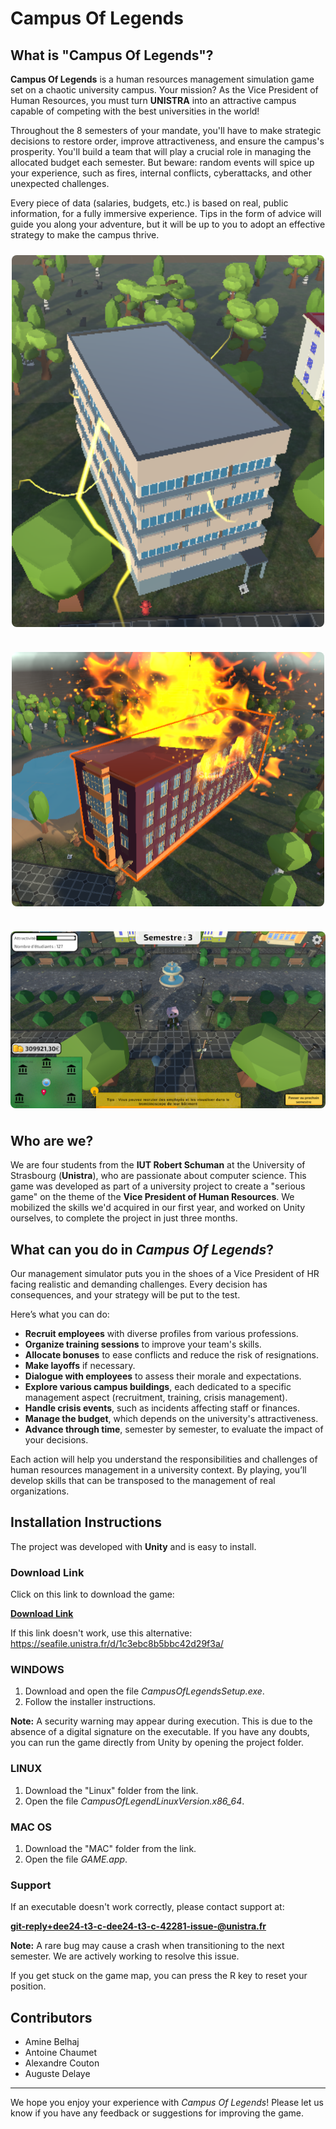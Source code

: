 # Campus Of Legends

## What is "Campus Of Legends"?

**Campus Of Legends** is a human resources management simulation game set on a chaotic university campus. Your mission? As the Vice President of Human Resources, you must turn **UNISTRA** into an attractive campus capable of competing with the best universities in the world!

Throughout the 8 semesters of your mandate, you'll have to make strategic decisions to restore order, improve attractiveness, and ensure the campus's prosperity. You'll build a team that will play a crucial role in managing the allocated budget each semester. But beware: random events will spice up your experience, such as fires, internal conflicts, cyberattacks, and other unexpected challenges.

Every piece of data (salaries, budgets, etc.) is based on real, public information, for a fully immersive experience. Tips in the form of advice will guide you along your adventure, but it will be up to you to adopt an effective strategy to make the campus thrive.

<div align="center" style="display: flex; flex-direction: column; align-items: center; gap: 20px;">

  <img src="./ReadMeImage/batHack.png" alt="Building hacking event" width="500" style="border-radius: 8px; margin: 10px;">
  
  <img src="./ReadMeImage/batEnFeu.png" alt="Building on fire" width="500" style="border-radius: 8px; margin: 10px;">
  
  <img src="./ReadMeImage/gameplay.png" alt="Game Image" width="700" style="border-radius: 8px; margin: 10px;">

</div>

## Who are we?

We are four students from the **IUT Robert Schuman** at the University of Strasbourg (**Unistra**), who are passionate about computer science. This game was developed as part of a university project to create a "serious game" on the theme of the **Vice President of Human Resources**. We mobilized the skills we'd acquired in our first year, and worked on Unity ourselves, to complete the project in just three months.

## What can you do in *Campus Of Legends*?

Our management simulator puts you in the shoes of a Vice President of HR facing realistic and demanding challenges. Every decision has consequences, and your strategy will be put to the test.

Here’s what you can do:

- **Recruit employees** with diverse profiles from various professions.
- **Organize training sessions** to improve your team's skills.
- **Allocate bonuses** to ease conflicts and reduce the risk of resignations.
- **Make layoffs** if necessary.
- **Dialogue with employees** to assess their morale and expectations.
- **Explore various campus buildings**, each dedicated to a specific management aspect (recruitment, training, crisis management).
- **Handle crisis events**, such as incidents affecting staff or finances.
- **Manage the budget**, which depends on the university's attractiveness.
- **Advance through time**, semester by semester, to evaluate the impact of your decisions.

Each action will help you understand the responsibilities and challenges of human resources management in a university context. By playing, you’ll develop skills  that can be transposed to the management of real organizations.

## Installation Instructions

The project was developed with **Unity** and is easy to install.

### Download Link

Click on this link to download the game:

[**Download Link**](https://seafile.unistra.fr/d/1c3ebc8b5bbc42d29f3a/)

If this link doesn't work, use this alternative: https://seafile.unistra.fr/d/1c3ebc8b5bbc42d29f3a/

### WINDOWS

1. Download and open the file *CampusOfLegendsSetup.exe*.
2. Follow the installer instructions.

**Note:** A security warning may appear during execution. This is due to the absence of a digital signature on the executable. If you have any doubts, you can run the game directly from Unity by opening the project folder.

### LINUX

1. Download the "Linux" folder from the link.
2. Open the file *CampusOfLegendLinuxVersion.x86_64*.

### MAC OS

1. Download the "MAC" folder from the link.
2. Open the file *GAME.app*.

### Support

If an executable doesn't work correctly, please contact support at:

**git-reply+dee24-t3-c-dee24-t3-c-42281-issue-@unistra.fr**

**Note:** A rare bug may cause a crash when transitioning to the next semester. We are actively working to resolve this issue.

If you get stuck on the game map, you can press the R key to reset your position.

## Contributors

- Amine Belhaj
- Antoine Chaumet
- Alexandre Couton
- Auguste Delaye

---
We hope you enjoy your experience with *Campus Of Legends*! Please let us know if you have any feedback or suggestions for improving the game.
